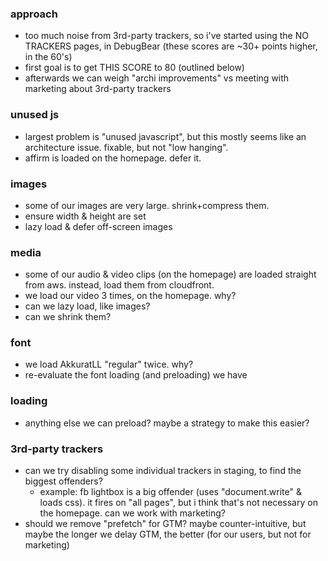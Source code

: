 ### approach

- too much noise from 3rd-party trackers, so i've started using the NO TRACKERS pages, in DebugBear (these scores are ~30+ points higher, in the 60's)
- first goal is to get THIS SCORE to 80 (outlined below)
- afterwards we can weigh "archi improvements" vs meeting with marketing about 3rd-party trackers

### unused js

- largest problem is "unused javascript", but this mostly seems like an architecture issue. fixable, but not "low hanging".
- affirm is loaded on the homepage. defer it.

### images

- some of our images are very large. shrink+compress them.
- ensure width & height are set
- lazy load & defer off-screen images

### media

- some of our audio & video clips (on the homepage) are loaded straight from aws. instead, load them from cloudfront.
- we load our video 3 times, on the homepage. why?
- can we lazy load, like images?
- can we shrink them?

### font

- we load AkkuratLL "regular" twice. why?
- re-evaluate the font loading (and preloading) we have

### loading

- anything else we can preload? maybe a strategy to make this easier?

### 3rd-party trackers

- can we try disabling some individual trackers in staging, to find the biggest offenders?
  - example: fb lightbox is a big offender (uses "document.write" & loads css). it fires on "all pages", but i think that's not necessary on the homepage. can we work with marketing?
- should we remove "prefetch" for GTM? maybe counter-intuitive, but maybe the longer we delay GTM, the better (for our users, but not for marketing)
